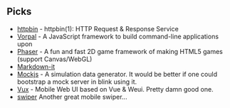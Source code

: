 ## Picks

* [httpbin](http://httpbin.org/) - httpbin(1): HTTP Request & Response Service
* [Vorpal](http://vorpal.js.org/) - A JavaScript framework to build command-line applications upon
* [Phaser](https://github.com/photonstorm/phaser) - A fun and fast 2D game framework of making HTML5 games (support Canvas/WebGL)
* [Markdown-it](https://markdown-it.github.io/)
* [Mockjs](https://github.com/nuysoft/Mock) - A simulation data generator. It would be better if one could bootstrap a mock server in blink using it.
* [Vux](https://vux.li/) - Mobile Web UI based on Vue & Weui. Pretty damn good one.
* [swiper](https://github.com/wechatui/swiper) Another great mobile swiper...
